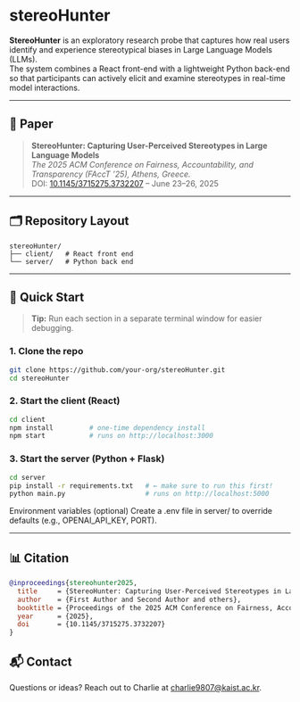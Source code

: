 # stereoHunter

**StereoHunter** is an exploratory research probe that captures how real users identify and experience stereotypical biases in Large Language Models (LLMs).  
The system combines a React front-end with a lightweight Python back-end so that participants can actively elicit and examine stereotypes in real-time model interactions.

---

## 📑 Paper

> **StereoHunter: Capturing User-Perceived Stereotypes in Large Language Models**  
> *The 2025 ACM Conference on Fairness, Accountability, and Transparency (FAccT ’25), Athens, Greece.*  
> DOI: [10.1145/3715275.3732207](https://doi.org/10.1145/3715275.3732207) – June 23–26, 2025

---

## 🗂️ Repository Layout

```text
stereoHunter/
├── client/   # React front end
└── server/   # Python back end
```
---

## 🚀 Quick Start

> **Tip:** Run each section in a separate terminal window for easier debugging.

### 1. Clone the repo

```bash
git clone https://github.com/your-org/stereoHunter.git
cd stereoHunter
```
### 2. Start the client (React)

```bash
cd client
npm install         # one-time dependency install
npm start           # runs on http://localhost:3000
```

### 3. Start the server (Python + Flask)

```bash
cd server
pip install -r requirements.txt   # ← make sure to run this first!
python main.py                    # runs on http://localhost:5000
```
Environment variables (optional)
Create a .env file in server/ to override defaults (e.g., OPENAI_API_KEY, PORT).

---

## 📊 Citation
```bibtex
@inproceedings{stereohunter2025,
  title     = {StereoHunter: Capturing User-Perceived Stereotypes in Large Language Models},
  author    = {First Author and Second Author and others},
  booktitle = {Proceedings of the 2025 ACM Conference on Fairness, Accountability, and Transparency (FAccT ’25)},
  year      = {2025},
  doi       = {10.1145/3715275.3732207}
}
```

## 📬 Contact
Questions or ideas? Reach out to Charlie at charlie9807@kaist.ac.kr.